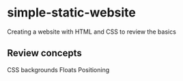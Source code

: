 # simple-static-website
Creating a website with HTML and CSS to review the basics

## Review concepts
CSS backgrounds
Floats
Positioning
